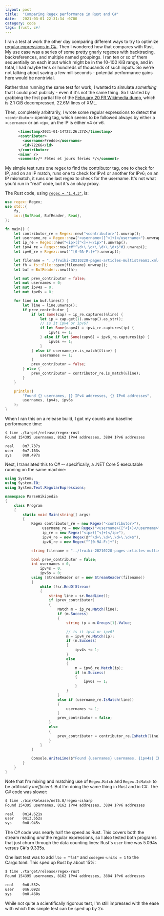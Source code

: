 ```yaml
---
layout: post
title:  "Comparing Regex performance in Rust and C#"
date:   2021-03-01 22:31:34 -0700
category: code
tags: [rust, c#]
---
```


I ran a test at work the other day comparing different ways to try to optimize [regular expressions in C#](https://docs.microsoft.com/en-us/dotnet/api/system.text.regularexpressions.regex?view=net-5.0). Then I wondered how that compares with Rust. My use case was a series of some pretty gnarly regexes with backtracing, backreferences, and multiple named groupings. I ran ten or so of them sequentially on each input which might be in the 10-100 KiB range, and in total, I had maybe tens or hundreds of thousands of such inputs. So we're not talking about saving a few milliseconds - potential performance gains here would be nontrivial.

Rather than running the same test for work, I wanted to simulate _something_ that I could post publicly - even if it's not the same thing. So I started by grabbing the first partial file of the [February 20 FR Wikimedia dump](https://dumps.wikimedia.org/frwiki/20210220/), which is 2.1 GiB decompressed, 22.6M lines of XML.

Then, completely arbitrarily, I wrote some regular expressions to detect the `<contributor>` opening tag, which seems to be followed always by either a `<username>` or an `<ip>`, an the IP is either v4 or v6.

```xml
      <timestamp>2021-01-14T22:26:27Z</timestamp>
      <contributor>
        <username>Freddo</username>
        <id>72266</id>
      </contributor>
      <minor />
      <comment>/* Fêtes et jours fériés */</comment>
```

My simple test runs one regex to find the contributor tag, one to check for IP, and on an IP match, runs one to check for IPv4 or another for IPv6; on an IP mismatch, it runs one last regex to check for the username. It's not what you'd run in "real" code, but it's an okay proxy.

The Rust code, using [`regex = "1.4.3"`](https://crates.io/crates/regex), is:

```rust
use regex::Regex;
use std::{
    fs,
    io::{BufRead, BufReader, Read},
};

fn main() {
    let contributor_re = Regex::new("<contributor>").unwrap();
    let username_re = Regex::new("<username>([^<]+)</username>").unwrap();
    let ip_re = Regex::new("<ip>([^<]+)</ip>").unwrap();
    let ipv4_re = Regex::new(r#"^\d+\.\d+\.\d+\.\d+$"#).unwrap();
    let ipv6_re = Regex::new("^[0-9A-F:]+").unwrap();

    let filename = "../frwiki-20210220-pages-articles-multistream1.xml-p1p306134";
    let fh = fs::File::open(filename).unwrap();
    let buf = BufReader::new(fh);

    let mut prev_contributor = false;
    let mut usernames = 0;
    let mut ipv4s = 0;
    let mut ipv6s = 0;

    for line in buf.lines() {
        let line = line.unwrap();
        if prev_contributor {
            if let Some(cap) = ip_re.captures(&line) {
                let ip = cap.get(1).unwrap().as_str();
                // is it ipv4 or ipv6?
                if let Some(capv4) = ipv4_re.captures(ip) {
                    ipv4s += 1;
                } else if let Some(capv6) = ipv6_re.captures(ip) {
                    ipv6s += 1;
                }
            } else if username_re.is_match(&line) {
                usernames += 1;
            }
            prev_contributor = false;
        } else {
            prev_contributor = contributor_re.is_match(&line);
        }
    }

    println!(
        "Found {} usernames, {} IPv4 addresses, {} IPv6 addresses",
        usernames, ipv4s, ipv6s
    );
}
```

When I ran this on a release build, I got my counts and baseline performance time:


```bash
$ time ./target/release/regex-rust
Found 154395 usernames, 8162 IPv4 addresses, 3884 IPv6 addresses

real    0m7.737s
user    0m7.163s
sys     0m0.497s
```

Next, I translated this to C# -- specifically, a .NET Core 5 executable running on the same machine:

```csharp
using System;
using System.IO;
using System.Text.RegularExpressions;

namespace ParseWikipedia
{
    class Program
    {
        static void Main(string[] args)
        {
            Regex contributor_re = new Regex("<contributor>"),
                 username_re = new Regex("<username>([^<]+)</username>"),
                 ip_re = new Regex("<ip>([^<]+)</ip>"),
                 ipv4_re = new Regex(@"^\d+\.\d+\.\d+\.\d+$"),
                 ipv6_re = new Regex("^[0-9A-F:]+");

            string filename = "../frwiki-20210220-pages-articles-multistream1.xml-p1p306134";

            bool prev_contributor = false;
            int usernames = 0,
                ipv4s = 0,
                ipv6s = 0;
            using (StreamReader sr = new StreamReader(filename))
            {
                while (!sr.EndOfStream)
                {
                    string line = sr.ReadLine();
                    if (prev_contributor)
                    {
                        Match m = ip_re.Match(line);
                        if (m.Success)
                        {
                            string ip = m.Groups[1].Value;

                            // is it ipv4 or ipv6?
                            m = ipv4_re.Match(ip);
                            if (m.Success)
                            {
                                ipv4s += 1;
                            }
                            else
                            {
                                m = ipv6_re.Match(ip);
                                if (m.Success)
                                {
                                    ipv6s += 1;
                                }
                            }
                        }
                        else if (username_re.IsMatch(line))
                        {
                            usernames += 1;
                        }
                        prev_contributor = false;
                    }
                    else
                    {
                        prev_contributor = contributor_re.IsMatch(line);
                    }
                }
            }

            Console.WriteLine($"Found {usernames} usernames, {ipv4s} IPv4 addresses, {ipv6s} IPv6 addresses");
        }
    }
}
```

Note that I'm mixing and matching use of `Regex.Match` and `Regex.IsMatch` to be artificially _inefficient_. But I'm doing the same thing in Rust and in C#. The C# code was slower:

```bash
$ time ./bin/Release/net5.0/regex-csharp
Found 154395 usernames, 8162 IPv4 addresses, 3884 IPv6 addresses

real    0m14.621s
user    0m13.552s
sys     0m0.945s
```

The C# code was nearly half the speed as Rust. This covers both the stream reading _and_ the regular expressions, so I also tested both programs that just churn through the data counting lines: Rust's `user` time was 5.094s versus C#'s 9.335s.

One last test was to add `lto = "fat"` and `codegen-units = 1` to the Cargo.toml. This sped up Rust by about 15%:

```bash
$ time ./target/release/regex-rust
Found 154395 usernames, 8162 IPv4 addresses, 3884 IPv6 addresses

real    0m6.552s
user    0m6.092s
sys     0m0.460s
```

While not quite a scientifically rigorous test, I'm still impressed with the ease with which this simple test can be sped up by 2x.
